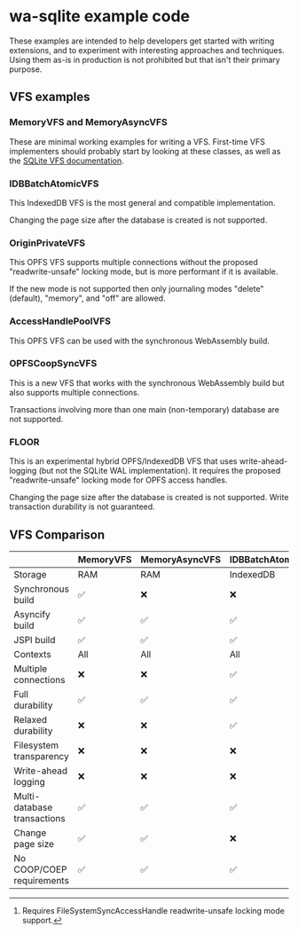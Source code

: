 # wa-sqlite example code
These examples are intended to help developers get started with writing extensions,
and to experiment with interesting approaches and techniques. Using them as-is in
production is not prohibited but that isn't their primary purpose.

## VFS examples
### MemoryVFS and MemoryAsyncVFS
These are minimal working examples for writing a VFS. First-time VFS implementers should
probably start by looking at these classes, as well as the
[SQLite VFS documentation](https://www.sqlite.org/vfs.html).

### IDBBatchAtomicVFS
This IndexedDB VFS is the most general and compatible implementation.

Changing the page size after the database is created is not supported.

### OriginPrivateVFS
This OPFS VFS supports multiple connections without the proposed "readwrite-unsafe" locking mode, but is more performant if it is available.

If the new mode is not supported then only journaling modes "delete" (default), "memory", and "off" are allowed.

### AccessHandlePoolVFS
This OPFS VFS can be used with the synchronous WebAssembly build.

### OPFSCoopSyncVFS
This is a new VFS that works with the synchronous WebAssembly build but also supports multiple connections.

Transactions involving more than one main (non-temporary) database are not supported.

### FLOOR
This is an experimental hybrid OPFS/IndexedDB VFS that uses write-ahead-logging (but not the SQLite WAL implementation). It requires the proposed "readwrite-unsafe" locking mode for OPFS access handles.

Changing the page size after the database is created is not supported. Write transaction durability is not guaranteed.

## VFS Comparison

||MemoryVFS|MemoryAsyncVFS|IDBBatchAtomicVFS|OriginPrivateVFS|AccessHandlePoolVFS|OPFSCoopSyncVFS|FLOOR|
|-|-|-|-|-|-|-|-|
|Storage|RAM|RAM|IndexedDB|OPFS|OPFS|OPFS|OPFS/IndexedDB|
|Synchronous build|✅|:x:|:x:|:x:|✅|✅|:x:|
|Asyncify build|✅|✅|✅|✅|✅|✅|✅|
|JSPI build|✅|✅|✅|✅|✅|✅|✅|
|Contexts|All|All|All|Worker|Worker|Worker|Worker|
|Multiple connections|:x:|:x:|✅|✅|:x:|✅|✅[^1]|
|Full durability|✅|✅|✅|✅|✅|✅|:x:|
|Relaxed durability|:x:|:x:|✅|:x:|:x:|:x:|✅|
|Filesystem transparency|:x:|:x:|:x:|✅|:x:|✅|✅|
|Write-ahead logging|:x:|:x:|:x:|:x:|:x:|:x:|✅|
|Multi-database transactions|✅|✅|✅|✅|✅|:x:|✅|
|Change page size|✅|✅|:x:|✅|✅|✅|:x:|
|No COOP/COEP requirements|✅|✅|✅|✅|✅|✅|✅|

[^1]: Requires FileSystemSyncAccessHandle readwrite-unsafe locking mode support.
